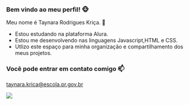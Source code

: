 ### Bem vindo ao meu perfil! 🐵

 Meu nome é Taynara Rodrigues Kriça. 🦄

 - Estou estudando na plataforma Alura.
 - Estou me desenvolvendo nas linguagens Javascript,HTML e CSS.
 - Utlizo este espaço para minha organização e compartilhamento dos meus projetos.

 ### Você pode entrar em contato comigo 📫 
 
  taynara.krica@escola.pr.gov.br

  ![](https://media.tenor.com/KZyMHwT2FpYAAAAC/orochi-orochinho.gif)


 

